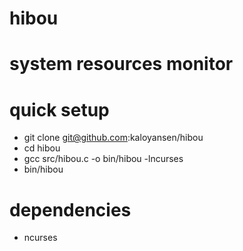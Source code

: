 # hibou
# system resources monitor

# quick setup

* git clone git@github.com:kaloyansen/hibou
* cd hibou
* gcc src/hibou.c -o bin/hibou -lncurses
* bin/hibou

# dependencies
* ncurses
